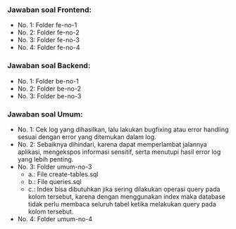 ### Jawaban soal Frontend:
- No. 1: Folder fe-no-1
- No. 2: Folder fe-no-2
- No. 3: Folder fe-no-3
- No. 4: Folder fe-no-4

### Jawaban soal Backend:
- No. 1: Folder be-no-1
- No. 2: Folder be-no-2 
- No. 3: Folder be-no-3

### Jawaban soal Umum:
- No. 1: Cek log yang dihasilkan, lalu lakukan bugfixing atau error handling sesuai dengan error yang ditemukan dalam log.
- No. 2: Sebaiknya dihindari, karena dapat memperlambat jalannya aplikasi, mengekspos informasi sensitif, serta menutupi hasil error log yang lebih penting.
- No. 3: Folder umum-no-3
    - a.: File create-tables.sql
    - b.: File queries.sql
    - c.: Index bisa dibutuhkan jika sering dilakukan operasi query pada kolom tersebut, karena dengan menggunakan index maka database tidak perlu membaca seluruh tabel ketika melakukan query pada kolom tersebut.
- No. 4: Folder umum-no-4